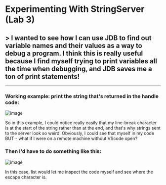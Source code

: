 # Experimenting With StringServer (Lab 3)

## > I wanted to see how I can use JDB to find out variable names and their values as a way to debug a program. I think this is really useful because I find myself trying to print variables all the time when debugging, and JDB saves me a ton of print statements!

<hr> 

### Working example: print the string that's returned in the handle code:
![image](https://user-images.githubusercontent.com/43625295/224886298-72445afa-9d1b-4ba0-9e88-a988566f4bf6.png)

So in this example, I could notice really easily that my line-break character is at the start of the string rather than at the end, and that's why strings sent to the server look so weird.
Obviously, I could see that myself in my code BUT - what if I were on a remote machine without VScode open?

### Then I'd have to do something like this:
![image](https://user-images.githubusercontent.com/43625295/224886478-bfc6d094-b181-4d5e-8c60-a5ab46963095.png)

In this case, list would let me inspect the code myself and see where the escape character is.
